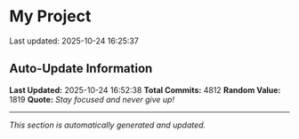 # My Project


Last updated: 2025-10-24 16:25:37



















































































































































































































































































































































































































































































































































































































































































































































































































































































































































































































































































































































































































































































































































































































































































































































































































































































































































































































































































































































































































































































































































































































































































































































































































































































































































































































































































































































































































































































































































































































































































































































































































































































































































































































































































































































































































































































































































































































































































































































































































































































































































































































































































































































































































































































































































































































































































































































































































































































































































































































































































































































































































































































































































































































## Auto-Update Information

**Last Updated:** 2025-10-24 16:52:38
**Total Commits:** 4812
**Random Value:** 1819
**Quote:** _Stay focused and never give up!_

---
_This section is automatically generated and updated._